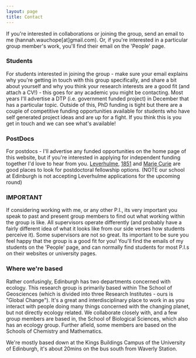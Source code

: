 ```yaml
---
layout: page
title: Contact
---
```


If you're interested in collaborations or joining the group, send an email to me (hannah.wauchope[at]gmail.com). Or, if you're interested in a particular group member's work, you'll find their email on the 'People' page.

### Students
For students interested in joining the group - make sure your email explains why you're getting in touch with this group specifically, and share a bit about yourself and why you think your research interests are a good fit (and attach a CV!) - this goes for any academic you might be contacting. Most years I'll advertise a DTP (i.e. government funded project) in December that has a particular topic. Outside of this, PhD funding is tight but there are a couple of competitive funding opportunities available for students who have self generated project ideas and are up for a fight. If you think this is you get in touch and we can see what's available!

### PostDocs
For postdocs - I'll advertise any funded opportunities on the home page of this website, but if you're interested in applying for independent funding together I'd love to hear from you. [Leverhulme](https://www.leverhulme.ac.uk/early-career-fellowships), [1851](https://royalcommission1851.org/fellowships/research-fellowships) and [Marie Curie](https://marie-sklodowska-curie-actions.ec.europa.eu/actions/postdoctoral-fellowships) are good places to look for postdoctoral fellowship options. (NOTE our school at Edinburgh is not accepting Leverhulme applications for the upcoming round)

### IMPORTANT
If considering working with me, or any other P.I., its very important you speak to past and present group members to find out what working within the group is like. All supervisors operate differently (and probably have a fairly different idea of what it looks like from our side verses how students perceive it). Some supervisors are not so great. Its important to be sure you feel happy that the group is a good fit for you! You'll find the emails of my students on the 'People' page, and can normally find students for most P.I.s on their websites or university pages.

### Where we're based

Rather confusingly, Edinburgh has two departments concerned with ecology. This research group is primarily based within The School of Geosciences (which is divided into three Research Institutes - ours is "Global Change"). It's a great and interdisciplinary place to work in as you interact with people doing many things concerned with the changing planet, but not directly ecology related. We collaborate closely with, and a few group members are based in, the School of Biological Sciences, which also has an ecology group. Further afield, some members are based on the Schools of Chemistry and Mathematics.

We're mostly based down at the Kings Buildings Campus of the University of Edinburgh, it's about 20mins on the bus south from Waverly Station.




